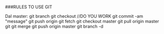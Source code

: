 ###RULES TO USE GIT

Dal master:
git branch <yourbranch>
git checkout <yourbranch>
//DO YOU WORK
git commit -am "message"
git push origin <yourbranch>
git fetch
git checkout master
git pull origin master
git git merge <yourbranch>
git push origin master
git branch -d <yourbranch>
